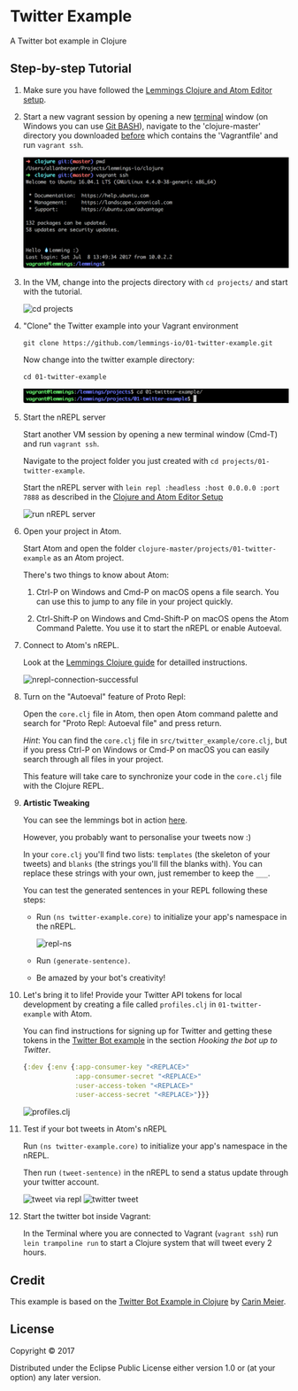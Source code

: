 # Twitter Example

A Twitter bot example in Clojure

## Step-by-step Tutorial

1. Make sure you have followed the [Lemmings Clojure and Atom Editor setup](https://lemmings.io/clojure-and-atom-editor-setup-40f8f09237b4).

2. Start a new vagrant session by opening a new [terminal](http://blog.teamtreehouse.com/introduction-to-the-mac-os-x-command-line) window (on Windows you can use [Git BASH](https://git-for-windows.github.io/)), navigate to the 'clojure-master' directory you downloaded [before](https://github.com/lemmings-io/clojure) which contains the 'Vagrantfile' and run `vagrant ssh`.

    ![vagrant ssh](doc/images/vagrant-ssh.png)

3. In the VM, change into the projects directory with `cd projects/` and start with the tutorial.

    ![cd projects](doc/images/cd-projects.png)

4. "Clone" the Twitter example into your Vagrant environment

    ```shell
    git clone https://github.com/lemmings-io/01-twitter-example.git
    ```

    Now change into the twitter example directory:

    ```shell
    cd 01-twitter-example
    ```

    ![cd twitter-example](doc/images/cd-twitter-example.png)

5. Start the nREPL server

    Start another VM session by opening a new terminal window (Cmd-T) and run `vagrant ssh`.

    Navigate to the project folder you just created with `cd projects/01-twitter-example`.

    Start the nREPL server with `lein repl :headless :host 0.0.0.0 :port 7888` as described in the [Clojure and Atom Editor Setup](https://lemmings.io/clojure-and-atom-editor-setup-40f8f09237b4)

   ![run nREPL server](doc/images/nrepl-server.png)

6. Open your project in Atom.

   Start Atom and open the folder `clojure-master/projects/01-twitter-example`
   as an Atom project.

   There's two things to know about Atom:

   1. Ctrl-P on Windows and Cmd-P on macOS opens a file search. You can use
   this to jump to any file in your project quickly.

   2. Ctrl-Shift-P on Windows and Cmd-Shift-P on macOS opens the
   Atom Command Palette. You use it to start the nREPL or enable Autoeval.

6. Connect to Atom's nREPL.

    Look at the [Lemmings Clojure guide](https://lemmings.io/clojure-and-atom-editor-setup-40f8f09237b4)
    for detailled instructions.

   ![nrepl-connection-successful](doc/images/nrepl-connection-successful.png)

7. Turn on the "Autoeval" feature of Proto Repl:

    Open the `core.clj` file in Atom, then open Atom command palette and search
    for "Proto Repl: Autoeval file" and press return.

    *Hint*: You can find the `core.clj` file in `src/twitter_example/core.clj`,
    but if you press Ctrl-P on Windows or Cmd-P on macOS you can easily search
    through all files in your project.

    This feature will take care to synchronize your code in the `core.clj` file
    with the Clojure REPL.

8. **Artistic Tweaking**

    You can see the lemmings bot in action [here](https://twitter.com/betalemming).

    However, you probably want to personalise your tweets now :)

    In your `core.clj` you'll find two lists: `templates` (the skeleton of your tweets) and `blanks` (the strings you'll fill the blanks with). You can replace these strings with your own, just remember to keep the `___`.

    You can test the generated sentences in your REPL following these steps:

    - Run `(ns twitter-example.core)` to initialize your app's namespace in the nREPL.

        ![repl-ns](doc/images/repl-ns.png)

    - Run `(generate-sentence)`.

    - Be amazed by your bot's creativity!

9. Let's bring it to life! Provide your Twitter API tokens for local development by creating a file called `profiles.clj` in `01-twitter-example` with Atom.

    You can find instructions for signing up for Twitter and getting these tokens in the [Twitter Bot example](http://howistart.org/posts/clojure/1/) in the section *Hooking the bot up to Twitter*.

    ```clojure
    {:dev {:env {:app-consumer-key "<REPLACE>"
                 :app-consumer-secret "<REPLACE>"
                 :user-access-token "<REPLACE>"
                 :user-access-secret "<REPLACE>"}}}
    ```
    ![profiles.clj](doc/images/profiles-clj.png)

4. Test if your bot tweets in Atom's nREPL

    Run `(ns twitter-example.core)` to initialize your app's namespace in the nREPL.

    Then run `(tweet-sentence)` in the nREPL to send a status update through your twitter account.

    ![tweet via repl](doc/images/tweet-via-repl.png)
    ![twitter tweet](doc/images/twitter-tweet.png)

3. Start the twitter bot inside Vagrant:

    In the Terminal where you are connected to Vagrant (`vagrant ssh`) run `lein trampoline run` to start a Clojure system that will tweet every 2 hours.

## Credit

This example is based on the [Twitter Bot Example in Clojure](http://howistart.org/posts/clojure/1) by [Carin Meier](https://twitter.com/carinmeier).

## License

Copyright © 2017

Distributed under the Eclipse Public License either version 1.0 or (at
your option) any later version.
